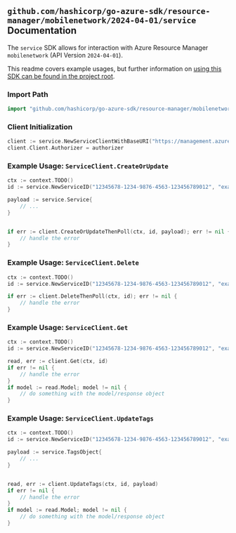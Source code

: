 
## `github.com/hashicorp/go-azure-sdk/resource-manager/mobilenetwork/2024-04-01/service` Documentation

The `service` SDK allows for interaction with Azure Resource Manager `mobilenetwork` (API Version `2024-04-01`).

This readme covers example usages, but further information on [using this SDK can be found in the project root](https://github.com/hashicorp/go-azure-sdk/tree/main/docs).

### Import Path

```go
import "github.com/hashicorp/go-azure-sdk/resource-manager/mobilenetwork/2024-04-01/service"
```


### Client Initialization

```go
client := service.NewServiceClientWithBaseURI("https://management.azure.com")
client.Client.Authorizer = authorizer
```


### Example Usage: `ServiceClient.CreateOrUpdate`

```go
ctx := context.TODO()
id := service.NewServiceID("12345678-1234-9876-4563-123456789012", "example-resource-group", "mobileNetworkName", "serviceName")

payload := service.Service{
	// ...
}


if err := client.CreateOrUpdateThenPoll(ctx, id, payload); err != nil {
	// handle the error
}
```


### Example Usage: `ServiceClient.Delete`

```go
ctx := context.TODO()
id := service.NewServiceID("12345678-1234-9876-4563-123456789012", "example-resource-group", "mobileNetworkName", "serviceName")

if err := client.DeleteThenPoll(ctx, id); err != nil {
	// handle the error
}
```


### Example Usage: `ServiceClient.Get`

```go
ctx := context.TODO()
id := service.NewServiceID("12345678-1234-9876-4563-123456789012", "example-resource-group", "mobileNetworkName", "serviceName")

read, err := client.Get(ctx, id)
if err != nil {
	// handle the error
}
if model := read.Model; model != nil {
	// do something with the model/response object
}
```


### Example Usage: `ServiceClient.UpdateTags`

```go
ctx := context.TODO()
id := service.NewServiceID("12345678-1234-9876-4563-123456789012", "example-resource-group", "mobileNetworkName", "serviceName")

payload := service.TagsObject{
	// ...
}


read, err := client.UpdateTags(ctx, id, payload)
if err != nil {
	// handle the error
}
if model := read.Model; model != nil {
	// do something with the model/response object
}
```
